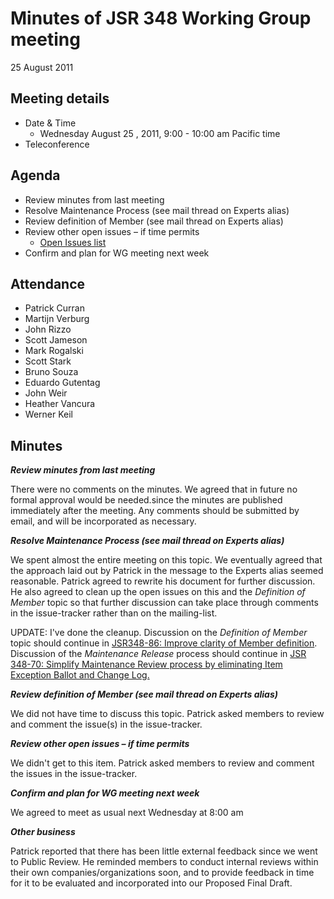 # Minutes of JSR 348 Working Group meeting  
25 August 2011

## Meeting details

*   Date & Time
    *   Wednesday August 25 , 2011, 9:00 - 10:00 am Pacific time
*   Teleconference

## **Agenda**

*   Review minutes from last meeting
*   Resolve Maintenance Process (see mail thread on Experts alias)
*   Review definition of Member (see mail thread on Experts alias)
*   Review other open issues – if time permits
    *   [Open Issues list](/files/Meeting%20Materials/OpenIssues-2011-08-24.md)
*   Confirm and plan for WG meeting next week

## Attendance

*   Patrick Curran
*   Martijn Verburg
*   John Rizzo
*   Scott Jameson
*   Mark Rogalski
*   Scott Stark
*   Bruno Souza
*   Eduardo Gutentag
*   John Weir
*   Heather Vancura
*   Werner Keil

## Minutes

_**Review minutes from last meeting**_

There were no comments on the minutes. We agreed that in future no formal approval would be needed.since the minutes are published immediately after the meeting. Any comments should be submitted by email, and will be incorporated as necessary.

_**Resolve Maintenance Process (see mail thread on Experts alias)**_

We spent almost the entire meeting on this topic. We eventually agreed that the approach laid out by Patrick in the message to the Experts alias seemed reasonable. Patrick agreed to rewrite his document for further discussion. He also agreed to clean up the open issues on this and the _Definition of Member_ topic so that further discussion can take place through comments in the issue-tracker rather than on the mailing-list.

UPDATE: I've done the cleanup. Discussion on the _Definition of Member_ topic should continue in [JSR348-86: Improve clarity of Member definition](http://java.net/jira/browse/JSR348-86). Discussion of the _Maintenance Release_ process should continue in [JSR 348-70: Simplify Maintenance Review process by eliminating Item Exception Ballot and Change Log.](http://java.net/jira/browse/JSR348-70)

_**Review definition of Member (see mail thread on Experts alias)**_

We did not have time to discuss this topic. Patrick asked members to review and comment the issue(s) in the issue-tracker.

_**Review other open issues – if time permits**_

We didn't get to this item. Patrick asked members to review and comment the issues in the issue-tracker.

_**Confirm and plan for WG meeting next week**_

We agreed to meet as usual next Wednesday at 8:00 am

**_Other business_**

Patrick reported that there has been little external feedback since we went to Public Review. He reminded members to conduct internal reviews within their own companies/organizations soon, and to provide feedback in time for it to be evaluated and incorporated into our Proposed Final Draft.